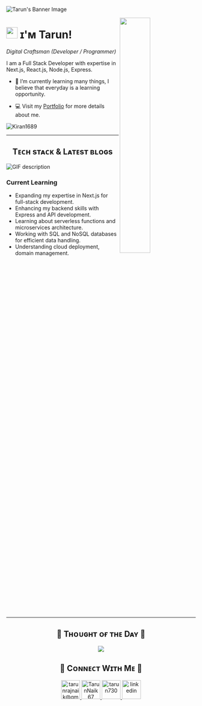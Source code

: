 <!--Banner-->
![Tarun's Banner Image](./banner.png)

<!--Night Owl image-->
<div>
  <img align="right" width="40%" src="https://owlbertsio-resized.s3.amazonaws.com/Popper.psd.full.png">
</div>

<!--Header Name-->
# <img src="https://emojis.slackmojis.com/emojis/images/1531849430/4246/blob-sunglasses.gif?1531849430" width="30"/> ɪ'ᴍ Tarun! 
*Digital Craftsman (Developer / Programmer)*
<br /> 

<!--Start Intro-->               
<p align="left">I am a Full Stack Developer with expertise in Next.js, React.js, Node.js, Express.</p>

- 🌱 I’m currently learning many things, I believe that everyday is a learning opportunity.

- 💻 Visit my [Portfolio](https://tarunrajnaik.netlify.app/) for more details about me.
<!--End Intro-->

<!--Profile Count Badge-->
<p align="left">
  <img src="https://komarev.com/ghpvc/?username=tarun730&label=Profile%20views&color=770677&style=for-the-badge&logo=star" alt="Kiran1689" style="padding-right:20px;" />
</p>

---


<!--Languages and Tools Section-->       
<h2 align="center">Tᴇᴄʜ sᴛᴀᴄᴋ & Lᴀᴛᴇsᴛ ʙʟᴏɢs</h2> 
<picture>
  <source media="(prefers-color-scheme: dark)" srcset="https://raw.githubusercontent.com/Suhaib3100/Suhaib3100/main/Skills_Animation_Dark.gif">
  <source media="(prefers-color-scheme: light)" srcset="https://raw.githubusercontent.com/Suhaib3100/Suhaib3100/main/Skills_Animation_White.gif">
  <img align="left" alt="GIF description" src="https://raw.githubusercontent.com/Suhaib3100/Suhaib3100/main/Skills_Animation_Dark.gif">
</picture>
<br />

<h3 align="left">Current Learning</h3>
<ul align="left">
  <li>Expanding my expertise in Next.js for full-stack development.</li>
  <li>Enhancing my backend skills with Express and API development.</li>
    <li>Learning about serverless functions and microservices architecture.</li>
  <li>Working with SQL and NoSQL databases for efficient data handling.</li>
  <li>Understanding cloud deployment, domain management.</li>
</ul>
  
<br />
<br />
<br />



<br />
<br clear="both"/>

<br />



---

<!--Dynamic Quote card updates everyday at 12 PM--> 
<h2 align="center">🌟 Tʜᴏᴜɢʜᴛ ᴏғ ᴛʜᴇ Dᴀʏ 🌟</h2>



















































<!--STARTS_HERE_QUOTE_CARD-->
<p align="center">
    <img src="https://readme-daily-quotes.vercel.app/api?author=Carl%20Jung&quote=There's%20no%20coming%20to%20consciousness%20without%20pain&theme=dark&bg_color=220a28&author_color=ffeb95&accent_color=c56a90">
</p>
<!--ENDS_HERE_QUOTE_CARD-->




















































<!--Contact Section--> 
<h2 align="center">🤝 Cᴏɴɴᴇᴄᴛ Wɪᴛʜ Mᴇ 🤝 </h2>
<div align="center">
  
<a href="mailto:tarunrajnaik@gmail.com" target="_blank">
<img src="https://s.magecdn.com/social/tc-mail.svg" width=50 height=50 alt="tarunrajnaik@gmail.com" style="margin-bottom: 5px;" />
</a>

<a href="https://x.com/TarunNaik67" target="_blank">
<img src="https://s.magecdn.com/social/tc-x.svg" width=50 height=50 alt="TarunNaik67" style="margin-bottom: 5px;" />
</a>


<a href="https://www.githubcom/tarun730" target="_blank">
<img src="https://s.magecdn.com/social/tc-github.svg" width=50 height=50 alt="tarun730" style="margin-bottom: 5px;" />
</a>

<a href="https://www.linkedin.com/in/tarun-naik-01656a1b4/" target="_blank">
<img src="https://s.magecdn.com/social/tc-linkedin.svg" width=50 height=50 alt="linkedin" style="margin-bottom: 5px;" />
</a>

</div>
<br/>



<br clear="both">

